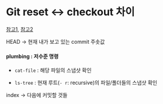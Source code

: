 # Git reset <-> checkout 차이



[참고1](https://git-scm.com/book/ko/v2/Git-%EB%8F%84%EA%B5%AC-Reset-%EB%AA%85%ED%99%95%ED%9E%88-%EC%95%8C%EA%B3%A0-%EA%B0%80%EA%B8%B0), [참고2](https://opentutorials.org/module/4032/24531)



HEAD -> 현재 내가 보고 있는 commit 주솟값





#### plumbing : 저수준 명령

- `cat-file` : 해당 파일의 스냅샷 확인

- `ls-tree` : 현재 루트(`- r`: recursive)의 파일/폴더들의 스냅샷 확인



index -> 다음에 커밋할 것들

 